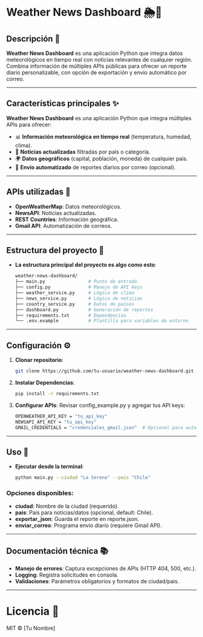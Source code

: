 # Weather News Dashboard 🌦️📰  

## Descripción 📝  
**Weather News Dashboard** es una aplicación Python que integra datos meteorológicos en tiempo real con noticias relevantes de cualquier región. Combina información de múltiples APIs públicas para ofrecer un reporte diario personalizable, con opción de exportación y envío automático por correo.  

---

## Características principales ✨  
**Weather News Dashboard** es una aplicación Python que integra múltiples APIs para ofrecer:  
- 📊 **Información meteorológica en tiempo real** (temperatura, humedad, clima).  
- 📰 **Noticias actualizadas** filtradas por país o categoría.  
- 🌍 **Datos geográficos** (capital, población, moneda) de cualquier país.  
- 📩 **Envío automatizado** de reportes diarios por correo (opcional).  

---

## APIs utilizadas 🔗  
- **OpenWeatherMap**: Datos meteorológicos.  
- **NewsAPI**: Noticias actualizadas.  
- **REST Countries**: Información geográfica.  
- **Gmail API**: Automatización de correos.  

---

## Estructura del proyecto 📂
- **La estructura principal del proyecto es algo como esto**:  
    ```bash  
    weather-news-dashboard/  
    ├── main.py                # Punto de entrada  
    ├── config.py              # Manejo de API keys  
    ├── weather_service.py     # Lógica de clima  
    ├── news_service.py        # Lógica de noticias  
    ├── country_service.py     # Datos de países  
    ├── dashboard.py           # Generación de reportes  
    ├── requirements.txt       # Dependencias  
    └── .env.example           # Plantilla para variables de entorno  

---

## Configuración ⚙️  
1. **Clonar repositorio**:  
   ```bash  
   git clone https://github.com/tu-usuario/weather-news-dashboard.git  

2. **Instalar Dependencias**:
    ```bash
    pip install -r requirements.txt 

3. **Configurar APIs**:
    Revisar config_example.py y agregar tus API keys:
    ```bash
    OPENWEATHER_API_KEY = "tu_api_key"  
    NEWSAPI_API_KEY = "tu_api_key"  
    GMAIL_CREDENTIALS = "credenciales_gmail.json"  # Opcional para automatización  

---

## Uso 🚀
- **Ejecutar desde la terminal**:
    ```bash
    python main.py --ciudad "La Serena" --pais "Chile"

### Opciones disponibles:
- **ciudad**: Nombre de la ciudad (requerido).
- **pais**: País para noticias/datos (opcional, default: Chile).
- **exportar_json**: Guarda el reporte en reporte.json.
- **enviar_correo**: Programa envío diario (requiere Gmail API).

---

## Documentación técnica 📚
- **Manejo de errores**: Captura excepciones de APIs (HTTP 404, 500, etc.).
- **Logging**: Registra solicitudes en consola.
- **Validaciones**: Parámetros obligatorios y formatos de ciudad/pais.

---

# Licencia 📜
MIT © [Tu Nombre]